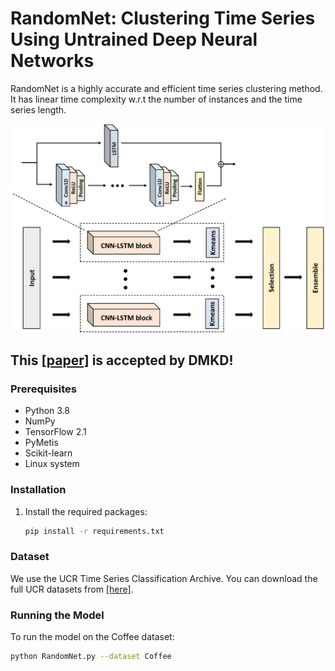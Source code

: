 # RandomNet: Clustering Time Series Using Untrained Deep Neural Networks
RandomNet is a highly accurate and efficient time series clustering method. It has linear time complexity w.r.t the number of instances and the time series length. 

![Overall Architecture](overview.png)

## This [[paper]]() is accepted by DMKD!

### Prerequisites
- Python 3.8
- NumPy
- TensorFlow 2.1
- PyMetis
- Scikit-learn
- Linux system

### Installation
1. Install the required packages:
    ```sh
    pip install -r requirements.txt
    ```
### Dataset
We use the UCR Time Series Classification Archive. You can download the full UCR datasets from [[here]](https://www.cs.ucr.edu/~eamonn/time_series_data_2018/).

### Running the Model
To run the model on the Coffee dataset:
```sh
python RandomNet.py --dataset Coffee
```
